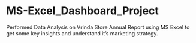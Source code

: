 # MS-Excel_Dashboard_Project
Performed Data Analysis on Vrinda Store Annual Report using MS Excel to get some key insights and understand it’s marketing strategy.
